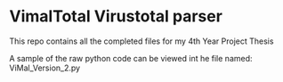 # VimalTotal Virustotal parser
This repo contains all the completed files for my 4th Year Project Thesis

A sample of the raw python code can be viewed int he file named: ViMal_Version_2.py

